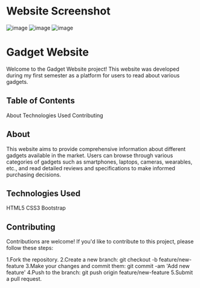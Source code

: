 # Website Screenshot
![image](https://github.com/sakshi900600/techno/assets/139939188/2a198e10-86fc-49e1-8616-4970834baa0b)
![image](https://github.com/sakshi900600/techno/assets/139939188/a8372423-1b2d-4fa8-8e54-3d8d431bfd28)
![image](https://github.com/sakshi900600/techno/assets/139939188/bc315e3f-35c0-429c-97eb-eda6ddcae27d)




# Gadget Website
Welcome to the Gadget Website project! This website was developed during my first semester as a platform for users to read about various gadgets.

## Table of Contents
About
Technologies Used
Contributing

## About
This website aims to provide comprehensive information about different gadgets available in the market. Users can browse through various categories of gadgets such as smartphones, laptops, cameras, wearables, etc., and read detailed reviews and specifications to make informed purchasing decisions.

## Technologies Used
HTML5
CSS3
Bootstrap

## Contributing
Contributions are welcome! If you'd like to contribute to this project, please follow these steps:

1.Fork the repository.
2.Create a new branch: git checkout -b feature/new-feature
3.Make your changes and commit them: git commit -am 'Add new feature'
4.Push to the branch: git push origin feature/new-feature
5.Submit a pull request.
